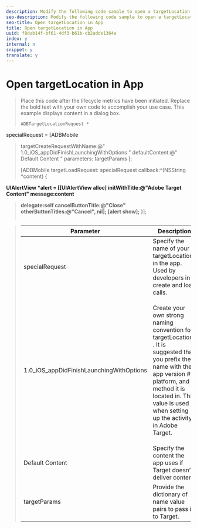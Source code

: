 ```yaml
---
description: Modify the following code sample to open a targetLocation in your mobile app.
seo-description: Modify the following code sample to open a targetLocation in your mobile app.
seo-title: Open targetLocation in App
title: Open targetLocation in App
uuid: f8dab14f-bf61-4df3-b61b-cb2adde1364a
index: y
internal: n
snippet: y
translate: y
---
```


# Open targetLocation in App


>Place this code after the lifecycle metrics have been initiated. Replace the bold text with your own code to accomplish your use case.
>This example displays content in a dialog box.
>
>```
>ADBTargetLocationRequest * 
<span class="varname"> specialRequest </span> = [ADBMobile 
>targetCreateRequestWithName:@" 
<span class="varname"> 1.0_iOS_appDidFinishLaunchingWithOptions </span>" defaultContent:@" 
<span class="varname"> Default 
 >Content </span>" parameters: 
<span class="varname"> targetParams </span>]; 
> 
>[ADBMobile targetLoadRequest: 
<span class="varname"> specialRequest </span> callback:^(NSString *content) { 
>       
<b> <span class="varname"> UIAlertView *alert = [[UIAlertView alloc] initWithTitle:@"Adobe Target Content" message:content 
  >delegate:self cancelButtonTitle:@"Close" otherButtonTitles:@"Cancel", nil]; 
  >   [alert show]; </span></b> 
>      }];
>```



><table id="table_3E71F301D44644C7A60512C82DB41224"> 
 <thead> 
  <tr> 
   <th colname="col1" class="entry"> Parameter </th> 
   <th colname="col2" class="entry"> Description </th> 
  </tr> 
 </thead>
 <tbody> 
  <tr> 
   <td colname="col1"> <span class="codeph"> <span class="varname"> specialRequest </span> </span> </td> 
   <td colname="col2"> Specify the name of your <span class="codeph"> targetLocation </span> in the app. Used by developers in create and load calls. </td> 
  </tr> 
  <tr> 
   <td colname="col1"> <span class="codeph"> <span class="varname"> 1.0_iOS_appDidFinishLaunchingWithOptions </span> </span> </td> 
   <td colname="col2"> <p>Create your own strong naming convention for <span class="codeph"> targetLocations </span>. It is suggested that you prefix the name with the app version #, platform, and method it is located in. This value is used when setting up the activity in Adobe Target. </p> </td> 
  </tr> 
  <tr> 
   <td colname="col1"> <span class="codeph"> <span class="varname"> Default Content </span> </span> </td> 
   <td colname="col2"> Specify the content the app uses if Target doesn’t deliver content. </td> 
  </tr> 
  <tr> 
   <td colname="col1"> <span class="codeph"> <span class="varname"> targetParams </span> </span> </td> 
   <td colname="col2"> Provide the dictionary of name value pairs to pass in to Target. </td> 
  </tr> 
 </tbody> 
</table>

